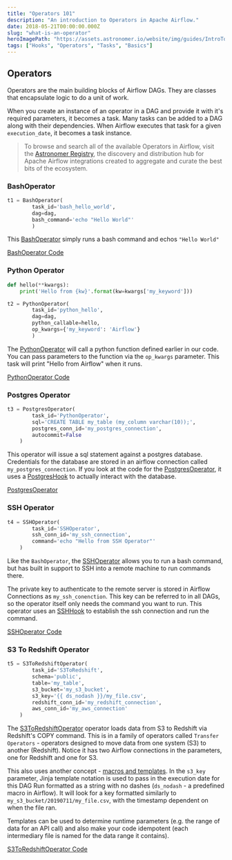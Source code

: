 ```yaml
---
title: "Operators 101"
description: "An introduction to Operators in Apache Airflow."
date: 2018-05-21T00:00:00.000Z
slug: "what-is-an-operator"
heroImagePath: "https://assets.astronomer.io/website/img/guides/IntroToDAG_preview.png"
tags: ["Hooks", "Operators", "Tasks", "Basics"]
---
```


## Operators

Operators are the main building blocks of Airflow DAGs. They are classes that encapsulate logic to do a unit of work.

When you create an instance of an operator in a DAG and provide it with it's required parameters, it becomes a task. Many tasks can be added to a DAG along with their dependencies. When Airflow executes that task for a given `execution_date`, it becomes a task instance.

> To browse and search all of the available Operators in Airflow, visit the [Astronomer Registry](https://registry.astronomer.io/modules?types=operators), the discovery and distribution hub for Apache Airflow integrations created to aggregate and curate the best bits of the ecosystem.


### BashOperator

```Python
t1 = BashOperator(
        task_id='bash_hello_world',
        dag=dag,
        bash_command='echo "Hello World"'
        )
```

This [BashOperator](https://registry.astronomer.io/providers/apache-airflow/modules/bashoperator) simply runs a bash command and echos `"Hello World"`

[BashOperator Code](https://github.com/apache/airflow/blob/main/airflow/operators/bash.py)

### Python Operator

```python
def hello(**kwargs):
    print('Hello from {kw}'.format(kw=kwargs['my_keyword']))

t2 = PythonOperator(
        task_id='python_hello',
        dag=dag,
        python_callable=hello,
        op_kwargs={'my_keyword': 'Airflow'}
        )
```

The [PythonOperator](https://registry.astronomer.io/providers/apache-airflow/modules/pythonoperator) will call a python function defined earlier in our code. You can pass parameters to the function via the `op_kwargs` parameter. This task will print "Hello from Airflow" when it runs.

[PythonOperator Code](https://github.com/apache/airflow/blob/main/airflow/operators/python.py)

### Postgres Operator

```python
t3 = PostgresOperator(
        task_id='PythonOperator',
        sql='CREATE TABLE my_table (my_column varchar(10));',
        postgres_conn_id='my_postgres_connection',
        autocommit=False
    )
```

This operator will issue a sql statement against a postgres database. Credentials for the database are stored in an airflow connection called `my_postgres_connection`. If you look at the code for the [PostgresOperator](https://registry.astronomer.io/providers/postgres/modules/postgresoperator), it uses a [PostgresHook](https://registry.astronomer.io/providers/postgres/modules/postgreshook) to actually interact with the database.

[PostgresOperator](https://github.com/apache/airflow/blob/main/airflow/providers/postgres/operators/postgres.py)

### SSH Operator

```python
t4 = SSHOperator(
        task_id='SSHOperator',
        ssh_conn_id='my_ssh_connection',
        command='echo "Hello from SSH Operator"'
    )
```

Like the `BashOperator`, the [SSHOperator](https://registry.astronomer.io/providers/ssh/modules/sshoperator) allows you to run a bash command, but has built in support to SSH into a remote machine to run commands there.

The private key to authenticate to the remote server is stored in Airflow Connections as `my_ssh_conenction`. This key can be referred to in all DAGs, so the operator itself only needs the command you want to run. This operator uses an [SSHHook](https://registry.astronomer.io/providers/ssh/modules/sshhook) to establish the ssh connection and run the command.

[SSHOperator Code](https://github.com/apache/airflow/blob/main/airflow/providers/ssh/operators/ssh.py)

### S3 To Redshift Operator

```python
t5 = S3ToRedshiftOperator(
        task_id='S3ToRedshift',
        schema='public',
        table='my_table',
        s3_bucket='my_s3_bucket',
        s3_key='{{ ds_nodash }}/my_file.csv',
        redshift_conn_id='my_redshift_connection',
        aws_conn_id='my_aws_connection'
    )
```

The [S3ToRedshiftOperator](https://registry.astronomer.io/providers/amazon/modules/s3toredshiftoperator) operator loads data from S3 to Redshift via Redshift's COPY command. This is in a family of operators called `Transfer Operators` - operators designed to move data from one system (S3) to another (Redshift). Notice it has two Airflow connections in the parameters, one for Redshift and one for S3.

This also uses another concept - [macros and templates](https://www.astronomer.io/guides/templating/). In the `s3_key` parameter, Jinja template notation is used to pass in the execution date for this DAG Run formatted as a string with no dashes (`ds_nodash` - a predefined macro in Airflow). It will look for a key formatted similarly to `my_s3_bucket/20190711/my_file.csv`, with the timestamp dependent on when the file ran. 

 Templates can be used to determine runtime parameters (e.g. the range of data for an API call) and also make your code idempotent (each intermediary file is named for the data range it contains).

[S3ToRedshiftOperator Code](https://github.com/apache/airflow/blob/main/airflow/providers/amazon/aws/transfers/s3_to_redshift.py)
